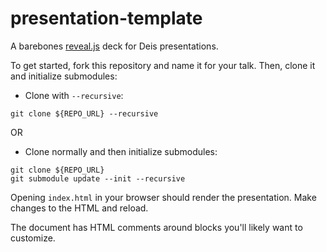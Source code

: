 # presentation-template
A barebones [reveal.js](https://github.com/hakimel/reveal.js/) deck for Deis presentations.

To get started, fork this repository and name it for your talk. Then, clone it
and initialize submodules:

- Clone with `--recursive`:
```
git clone ${REPO_URL} --recursive
```
OR
- Clone normally and then initialize submodules:
```
git clone ${REPO_URL}
git submodule update --init --recursive
```

Opening `index.html` in your browser should render the presentation. Make
changes to the HTML and reload.

The document has HTML comments around blocks you'll likely want to customize.
